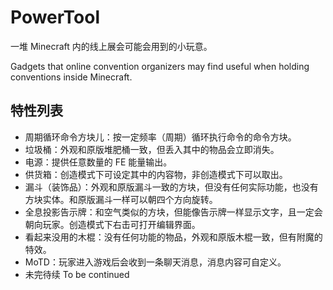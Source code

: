 # PowerTool

一堆 Minecraft 内的线上展会可能会用到的小玩意。

Gadgets that online convention organizers may find useful when holding conventions inside Minecraft.

## 特性列表

  - 周期循环命令方块儿：按一定频率（周期）循环执行命令的命令方块。
  - 垃圾桶：外观和原版堆肥桶一致，但丢入其中的物品会立即消失。
  - 电源：提供任意数量的 FE 能量输出。
  - 供货箱：创造模式下可设定其中的内容物，非创造模式下可以取出。
  - 漏斗（装饰品）：外观和原版漏斗一致的方块，但没有任何实际功能，也没有方块实体。和原版漏斗一样可以朝四个方向旋转。
  - 全息投影告示牌：和空气类似的方块，但能像告示牌一样显示文字，且一定会朝向玩家。创造模式下右击可打开编辑界面。
  - 看起来没用的木棍：没有任何功能的物品，外观和原版木棍一致，但有附魔的特效。
  - MoTD：玩家进入游戏后会收到一条聊天消息，消息内容可自定义。
  - 未完待续 To be continued